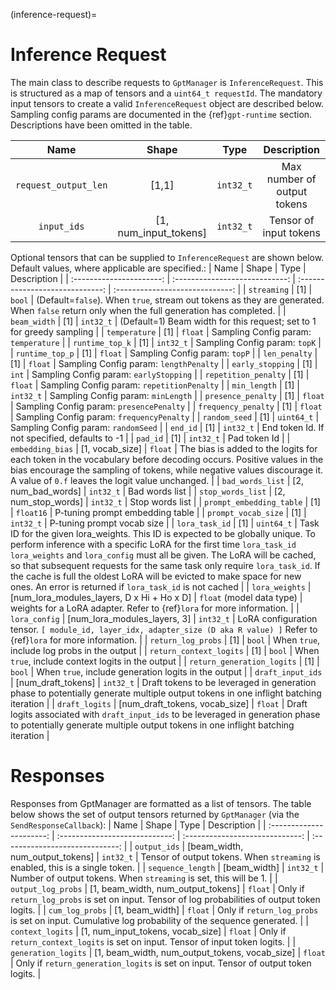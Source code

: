 (inference-request)=

# Inference Request

The main class to describe requests to `GptManager` is `InferenceRequest`. This is structured as a map of tensors and a `uint64_t requestId`.
The mandatory input tensors to create a valid `InferenceRequest` object are described below. Sampling config params are documented in the {ref}`gpt-runtime` section. Descriptions have been omitted in the table.

| Name | Shape | Type | Description |
| :----------------------: | :----------------------------: | :-----------------------------: | :-----------------------------: |
| `request_output_len` | [1,1] | `int32_t` | Max number of output tokens |
| `input_ids` | [1, num_input_tokens] | `int32_t` | Tensor of input tokens |

Optional tensors that can be supplied to `InferenceRequest` are shown below. Default values, where applicable are specified.:
| Name | Shape | Type | Description |
| :----------------------: | :----------------------------: | :-----------------------------: | :-----------------------------: |
| `streaming` | [1] | `bool` | (Default=`false`). When `true`, stream out tokens as they are generated. When `false` return only when the full generation has completed.  |
| `beam_width` | [1] | `int32_t` | (Default=1) Beam width for this request; set to 1 for greedy sampling |
| `temperature` | [1] | `float` | Sampling Config param: `temperature` |
| `runtime_top_k` | [1] | `int32_t` | Sampling Config param: `topK` |
| `runtime_top_p` | [1] | `float` | Sampling Config param: `topP` |
| `len_penalty` | [1] | `float` | Sampling Config param: `lengthPenalty` |
| `early_stopping` | [1] | `int` | Sampling Config param: `earlyStopping` |
| `repetition_penalty` | [1] | `float` | Sampling Config param: `repetitionPenalty` |
| `min_length` | [1] | `int32_t` | Sampling Config param: `minLength` |
| `presence_penalty` | [1] | `float` | Sampling Config param: `presencePenalty` |
| `frequency_penalty` | [1] | `float` | Sampling Config param: `frequencyPenalty` |
| `random_seed` | [1] | `uint64_t` | Sampling Config param: `randomSeed` |
| `end_id` | [1] | `int32_t` | End token Id. If not specified, defaults to -1 |
| `pad_id` | [1] | `int32_t` | Pad token Id |
| `embedding_bias` | [1, vocab_size] | `float` | The bias is added to the logits for each token in the vocabulary before decoding occurs. Positive values in the bias encourage the sampling of tokens, while negative values discourage it. A value of `0.f` leaves the logit value unchanged. |
| `bad_words_list` | [2, num_bad_words] | `int32_t` | Bad words list |
| `stop_words_list` | [2, num_stop_words] | `int32_t` | Stop words list |
| `prompt_embedding_table` | [1] | `float16` | P-tuning prompt embedding table |
| `prompt_vocab_size` | [1] | `int32_t` | P-tuning prompt vocab size |
| `lora_task_id` | [1] | `uint64_t` | Task ID for the given lora_weights.  This ID is expected to be globally unique.  To perform inference with a specific LoRA for the first time `lora_task_id` `lora_weights` and `lora_config` must all be given.  The LoRA will be cached, so that subsequent requests for the same task only require `lora_task_id`. If the cache is full the oldest LoRA will be evicted to make space for new ones.  An error is returned if `lora_task_id` is not cached |
| `lora_weights` | [num_lora_modules_layers, D x Hi + Ho x D] | `float` (model data type) | weights for a LoRA adapter. Refer to {ref}`lora` for more information. |
| `lora_config` | [num_lora_modules_layers, 3] | `int32_t` | LoRA configuration tensor. `[ module_id, layer_idx, adapter_size (D aka R value) ]` Refer to {ref}`lora` for more information. |
| `return_log_probs` | [1] | `bool` | When `true`, include log probs in the output |
| `return_context_logits` | [1] | `bool` | When `true`, include context logits in the output |
| `return_generation_logits` | [1] | `bool` | When `true`, include generation logits in the output |
| `draft_input_ids` | [num_draft_tokens] | `int32_t` | Draft tokens to be leveraged in generation phase to potentially generate multiple output tokens in one inflight batching iteration |
| `draft_logits` | [num_draft_tokens, vocab_size] | `float` | Draft logits associated with `draft_input_ids` to be leveraged in generation phase to potentially generate multiple output tokens in one inflight batching iteration |

# Responses

Responses from GptManager are formatted as a list of tensors. The table below shows the set of output tensors returned by `GptManager` (via the `SendResponseCallback`):
| Name | Shape | Type | Description |
| :----------------------: | :----------------------------: | :-----------------------------: | :-----------------------------: |
| `output_ids` | [beam_width, num_output_tokens] | `int32_t` | Tensor of output tokens. When `streaming` is enabled, this is a single token. |
| `sequence_length` | [beam_width] | `int32_t` | Number of output tokens. When `streaming` is set, this will be 1. |
| `output_log_probs` | [1, beam_width, num_output_tokens] | `float` | Only if `return_log_probs` is set on input. Tensor of log probabilities of output token logits. |
| `cum_log_probs` | [1, beam_width] | `float` | Only if `return_log_probs` is set on input. Cumulative log probability of the sequence generated. |
| `context_logits` | [1, num_input_tokens, vocab_size] | `float` | Only if `return_context_logits` is set on input. Tensor of input token logits. |
| `generation_logits` | [1, beam_width, num_output_tokens, vocab_size] | `float` | Only if `return_generation_logits` is set on input. Tensor of output token logits. |
